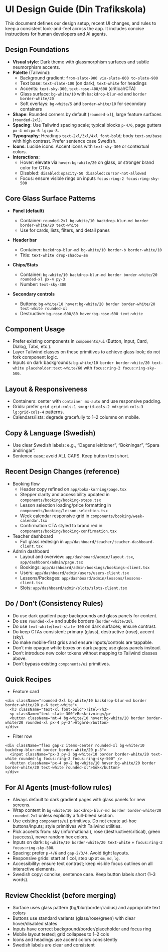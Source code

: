 # UI Design Guide (Din Trafikskola)

This document defines our design setup, recent UI changes, and rules to keep a consistent look-and-feel across the app. It includes concise instructions for human developers and AI agents.

## Design Foundations

- **Visual style**: Dark theme with glassmorphism surfaces and subtle neumorphism accents.
- **Palette** (Tailwind):
  - Background gradient: `from-slate-900 via-slate-800 to-slate-900`
  - Text base: `text-slate-100` (on dark), `text-white` for headings
  - Accents: `text-sky-300`, `text-rose-400/600` (critical/CTA)
  - Glass surface: `bg-white/10` with `backdrop-blur-md` and `border border-white/20`
  - Soft overlays: `bg-white/5` and `border-white/10` for secondary containers
- **Shape**: Rounded corners by default (`rounded-xl`), large feature surfaces (`rounded-2xl`).
- **Spacing**: Use Tailwind spacing scale; typical blocks `p-4/6`, page gutters `px-4 md:px-6 lg:px-8`.
- **Typography**: Headings `text-2xl/3xl/4xl font-bold`; body `text-sm/base` with high contrast. Prefer sentence case Swedish.
- **Icons**: Lucide icons. Accent icons with `text-sky-300` or contextual colors.
- **Interactions**:
  - Hover: elevate via `hover:bg-white/20` on glass, or stronger brand color for CTAs
  - Disabled: `disabled:opacity-50 disabled:cursor-not-allowed`
  - Focus: ensure visible rings on inputs `focus:ring-2 focus:ring-sky-500`

## Core Glass Surface Patterns

- **Panel (default)**
  - Container: `rounded-2xl bg-white/10 backdrop-blur-md border border-white/20 text-white`
  - Use for cards, lists, filters, and detail panes

- **Header bar**
  - Container: `backdrop-blur-md bg-white/10 border-b border-white/10`
  - Title: `text-white drop-shadow-sm`

- **Chips/Stats**
  - Container: `bg-white/10 backdrop-blur-md border border-white/20 rounded-xl px-4 py-3`
  - Number: `text-sky-300`

- **Secondary controls**
  - Buttons: `bg-white/10 hover:bg-white/20 border border-white/20 text-white rounded-xl`
  - Destructive: `bg-rose-600/80 hover:bg-rose-600 text-white`

## Component Usage

- Prefer existing components in `components/ui` (Button, Input, Card, Dialog, Tabs, etc.).
- Layer Tailwind classes on these primitives to achieve glass look; do not fork component logic.
- Inputs on dark backgrounds: `bg-white/10 border border-white/20 text-white placeholder:text-white/60` with `focus:ring-2 focus:ring-sky-500`.

## Layout & Responsiveness

- Containers: center with `container mx-auto` and use responsive padding.
- Grids: prefer `grid grid-cols-1 sm:grid-cols-2 md:grid-cols-3 lg:grid-cols-4` patterns.
- Calendars/lists: degrade gracefully to 1–2 columns on mobile.

## Copy & Language (Swedish)

- Use clear Swedish labels: e.g., “Dagens lektioner”, “Bokningar”, “Spara ändringar”.
- Sentence case; avoid ALL CAPS. Keep button text short.

## Recent Design Changes (reference)

- Booking flow
  - Header copy refined on `app/boka-korning/page.tsx`
  - Stepper clarity and accessibility updated in `components/booking/booking-steps.tsx`
  - Lesson selection loading/price formatting in `components/booking/lesson-selection.tsx`
  - Week calendar responsive grid in `components/booking/week-calendar.tsx`
  - Confirmation CTA styled to brand red in `components/booking/booking-confirmation.tsx`
- Teacher dashboard
  - Full glass redesign in `app/dashboard/teacher/teacher-dashboard-client.tsx`
- Admin dashboard
  - Layout and overview: `app/dashboard/admin/layout.tsx`, `app/dashboard/admin/page.tsx`
  - Bookings: `app/dashboard/admin/bookings/bookings-client.tsx`
  - Users: `app/dashboard/admin/users/users-client.tsx`
  - Lessons/Packages: `app/dashboard/admin/lessons/lessons-client.tsx`
  - Slots: `app/dashboard/admin/slots/slots-client.tsx`

## Do / Don’t (Consistency Rules)

- Do use dark gradient page backgrounds and glass panels for content.
- Do use `rounded-xl`+ and subtle borders (`border-white/20`).
- Do use `text-white`/`text-slate-100` on dark surfaces; ensure contrast.
- Do keep CTAs consistent: primary (glass), destructive (rose), accent (sky).
- Do make mobile-first grids and ensure inputs/controls are tappable.
- Don’t mix opaque white boxes on dark pages; use glass panels instead.
- Don’t introduce new color tokens without mapping to Tailwind classes above.
- Don’t bypass existing `components/ui` primitives.

## Quick Recipes

- Feature card
```
<div className="rounded-2xl bg-white/10 backdrop-blur-md border border-white/20 p-6 text-white">
  <h3 className="text-xl font-bold">Titel</h3>
  <p className="text-slate-300">Beskrivning</p>
  <button className="mt-4 bg-white/10 hover:bg-white/20 border border-white/20 rounded-xl px-4 py-2">Åtgärd</button>
</div>
```

- Filter row
```
<div className="flex gap-2 items-center rounded-xl bg-white/10 backdrop-blur-md border border-white/20 p-3">
  <input className="px-3 py-2 bg-white/10 border border-white/20 text-white rounded-lg focus:ring-2 focus:ring-sky-500" />
  <button className="px-4 py-2 bg-white/10 hover:bg-white/20 border border-white/20 text-white rounded-xl">Sök</button>
</div>
```

## For AI Agents (must-follow rules)

- Always default to dark gradient pages with glass panels for new screens.
- Wrap content in `bg-white/10 backdrop-blur-md border border-white/20 rounded-2xl` unless explicitly a full-bleed section.
- Use existing `components/ui` primitives. Do not create ad-hoc buttons/inputs; style primitives with Tailwind utilities.
- Pick accents from: sky (informational), rose (destructive/critical), green (success), never random hex colors.
- Inputs on dark: `bg-white/10 border-white/20 text-white` + `focus:ring-2 focus:ring-sky-500`.
- Spacing: prefer `p-4/6` and `gap-2/3/4`. Avoid tight layouts.
- Responsive grids: start at 1 col, step up at `sm`, `md`, `lg`.
- Accessibility: ensure text contrast; keep visible focus outlines on all interactive elements.
- Swedish copy: concise, sentence case. Keep button labels short (1–3 words).

## Review Checklist (before merging)

- Surface uses glass pattern (bg/blur/border/radius) and appropriate text colors
- Buttons use standard variants (glass/rose/green) with clear hover/disabled states
- Inputs have correct background/border/placeholder and focus ring
- Mobile layout tested; grid collapses to 1–2 cols
- Icons and headings use accent colors consistently
- Swedish labels are clear and consistent


